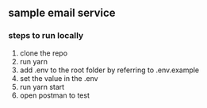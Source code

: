 ## sample email service

### steps to run locally

1. clone the repo
2. run yarn
3. add .env to the root folder by referring to .env.example
4. set the value in the .env
5. run yarn start
6. open postman to test
